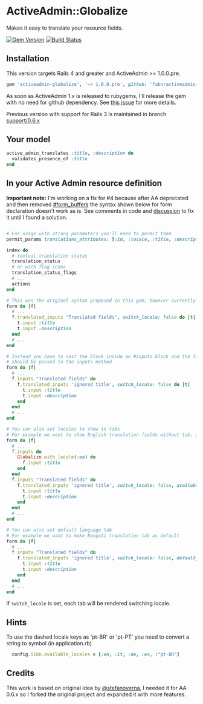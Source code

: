# ActiveAdmin::Globalize

Makes it easy to translate your resource fields.

[![Gem Version](https://badge.fury.io/rb/activeadmin-globalize.svg)](http://badge.fury.io/rb/activeadmin-globalize)
[![Build Status](https://travis-ci.org/fabn/activeadmin-globalize.svg?branch=develop)](https://travis-ci.org/fabn/activeadmin-globalize)

## Installation

This version targets Rails 4 and greater and ActiveAdmin >= 1.0.0.pre.

```ruby
gem 'activeadmin-globalize', '~> 1.0.0.pre', github: 'fabn/activeadmin-globalize', branch: 'develop'
```

As soon as ActiveAdmin 1.x is released to rubygems, I'll release the gem with no need for github dependency. See
[this issue](https://github.com/activeadmin/activeadmin/issues/3448) for more details.

Previous version with support for Rails 3 is maintained in branch [support/0.6.x](https://github.com/fabn/activeadmin-globalize/tree/support/0.6.x)

## Your model

```ruby
active_admin_translates :title, :description do
  validates_presence_of :title
end
```
## In your Active Admin resource definition

**Important note:** I'm working on a fix for #4 because after AA deprecated and then removed [#form_buffers](https://github.com/activeadmin/activeadmin/pull/3486) the
syntax shown below for form declaration doesn't work as is. See comments in code and [discussion](#4) to fix it until I found a solution.

```ruby

# For usage with strong parameters you'll need to permit them
permit_params translations_attributes: [:id, :locale, :title, :description, :_destroy]

index do
  # textual translation status
  translation_status
  # or with flag icons
  translation_status_flags
  # ...
  actions
end

# This was the original syntax proposed in this gem, however currently it doesn't work
form do |f|
  # ...
  f.translated_inputs "Translated fields", switch_locale: false do |t|
    t.input :title
    t.input :description
  end
  # ...
end

# Instead you have to nest the block inside an #inputs block and the title
# should be passed to the inputs method
form do |f|
  # ...
  f.inputs "Translated fields" do
    f.translated_inputs 'ignored title', switch_locale: false do |t|
      t.input :title
      t.input :description
    end
  end
  # ...
end

# You can also set locales to show in tabs
# For example we want to show English translation fields without tab, and want to show other languages within tabs 
form do |f|
  # ...
  f.inputs do
    Globalize.with_locale(:en) do
      f.input :title
    end
  end
  f.inputs "Translated fields" do
    f.translated_inputs 'ignored title', switch_locale: false, available_locales: (I18n.available_locales - [:en]) do |t|
      t.input :title
      t.input :description
    end
  end
  # ...
end

# You can also set default language tab
# For example we want to make Bengali translation tab as default
form do |f|
  # ...
  f.inputs "Translated fields" do
    f.translated_inputs 'ignored title', switch_locale: false, default_locale: :bn do |t|
      t.input :title
      t.input :description
    end
  end
  # ...
end

```
If `switch_locale` is set, each tab will be rendered switching locale.


## Hints

To use the dashed locale keys as 'pt-BR' or 'pt-PT' you need to convert a string
to symbol (in application.rb)

```ruby
  config.i18n.available_locales = [:en, :it, :de, :es, :"pt-BR"]
```

## Credits

This work is based on original idea by [@stefanoverna](https://github.com/stefanoverna/activeadmin-globalize),
 I needed it for AA 0.6.x so I forked the original project and expanded it with more features.
